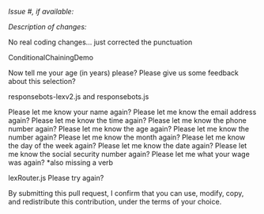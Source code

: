 *Issue #, if available:*

*Description of changes:*

No real coding changes... just corrected the punctuation

ConditionalChainingDemo

Now tell me your age (in years) please?
Please give us some feedback about this selection?

responsebots-lexv2.js and responsebots.js

Please let me know your name again?
Please let me know the email address again?
Please let me know the time again?
Please let me know the phone number again?
Please let me know the age again?
Please let me know the number again?
Please let me know the month again?
Please let me know the day of the week again?
Please let me know the date again?
Please let me know the social security number again?
Please let me what your wage was again? *also missing a verb

lexRouter.js
Please try again?

By submitting this pull request, I confirm that you can use, modify, copy, and redistribute this contribution, under the terms of your choice.
